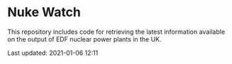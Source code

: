 # Nuke Watch

This repository includes code for retrieving the latest information available on the output of EDF nuclear power plants in the UK.

Last updated: 2021-01-06 12:11